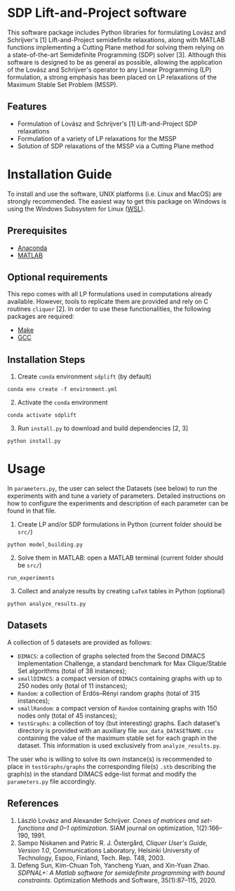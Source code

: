# SDP Lift-and-Project software
This software package includes Python libraries for formulating Lov&aacute;sz and Schrijver's [1] Lift-and-Project semidefinite relaxations, along with MATLAB functions implementing a Cutting Plane method for solving them relying on a state-of-the-art Semidefinite Programming (SDP) solver [3]. Although this software is designed to be as general as possible, allowing the application of the Lov&aacute;sz and Schrijver's operator to any Linear Programming (LP) formulation, a strong emphasis has been placed on LP relaxations of the Maximum Stable Set Problem (MSSP).


## Features
 * Formulation of Lov&aacute;sz and Schrijver's [1] Lift-and-Project SDP relaxations
 * Formulation of a variety of LP relaxations for the MSSP
 * Solution of SDP relaxations of the MSSP via a Cutting Plane method


# Installation Guide
To install and use the software, UNIX platforms (i.e. Linux and MacOS) are strongly recommended. The easiest way to get this package on Windows is using the Windows Subsystem for Linux ([WSL](https://learn.microsoft.com/en-us/windows/wsl/install)).


## Prerequisites
- [Anaconda](https://www.anaconda.com)
- [MATLAB](https://matlab.mathworks.com)


## Optional requirements
This repo comes with all LP formulations used in computations already available. However, tools to replicate them are provided and rely on C routines `cliquer` [2]. In order to use these functionalities, the following packages are required:
- [Make](https://www.gnu.org/software/make/)
- [GCC](https://gcc.gnu.org)


## Installation Steps
1. Create `conda` environment `sdplift` (by default)
```
conda env create -f environment.yml
```
2. Activate the `conda` environment
```
conda activate sdplift
```
3. Run `install.py` to download and build dependencies [2, 3]
```
python install.py
```


# Usage
In `parameters.py`, the user can select the Datasets (see below) to run the experiments with and tune a variety of parameters. Detailed instructions on how to configure the experiments and description of each parameter can be found in that file.

1. Create LP and/or SDP formulations in Python (current folder should be `src/`)
```
python model_building.py
```
2. Solve them in MATLAB: open a MATLAB terminal (current folder should be `src/`)
```
run_experiments
```
3. Collect and analyze results by creating `LaTeX` tables in Python (optional)
```
python analyze_results.py
```

## Datasets
A collection of 5 datasets are provided as follows:
  * `DIMACS`: a collection of graphs selected from the Second DIMACS Implementation Challenge, a standard benchmark for Max Clique/Stable Set algorithms (total of 38 instances); 
  * `smallDIMACS`: a compact version of `DIMACS` containing graphs with up to 250 nodes only (total of 11 instances);
  * `Random`: a collection of Erdös–Rényi random graphs (total of 315 instances);
  * `smallRandom`: a compact version of `Random` containing graphs with 150 nodes only (total of 45 instances);
  * `testGraphs`: a collection of toy (but interesting) graphs.
Each dataset's directory is provided with an auxiliary file `aux_data_DATASETNAME.csv` containing the value of the maximum stable set for each graph in the dataset. This information is used exclusively from `analyze_results.py`.

The user who is willing to solve its own instance(s) is recommended to place in `testGraphs/graphs` the corresponding file(s) `.stb` describing the graph(s) in the standard DIMACS edge-list format and modify the `parameters.py` file accordingly.


## References
 1. L&aacute;szl&oacute; Lov&aacute;sz and Alexander Schrijver. *Cones of matrices and set-functions and 0–1 optimization*. SIAM journal on optimization, 1(2):166–190, 1991.
 2. Sampo Niskanen and Patric R. J. Östergård, *Cliquer User's Guide, Version 1.0*, Communications Laboratory, Helsinki University of Technology, Espoo, Finland, Tech. Rep. T48, 2003.
 3. Defeng Sun, Kim-Chuan Toh, Yancheng Yuan, and Xin-Yuan Zhao. *SDPNAL+: A Matlab software for semidefinite programming with bound constraints*. Optimization Methods and Software, 35(1):87–115, 2020.

